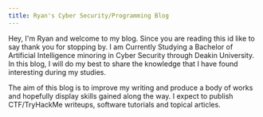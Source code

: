 ```yaml
---
title: Ryan's Cyber Security/Programming Blog
---
```


Hey, I'm Ryan and welcome to my blog. Since you are reading this id like to say thank you for stopping by. I am Currently Studying a Bachelor of Artificial Intelligence minoring in Cyber Security through Deakin University. In this blog, I will do my best to share the knowledge that I have found interesting during my studies. 

The aim of this blog is to improve my writing and produce a body of works and hopefully display skills gained along the way.
I expect to publish CTF/TryHackMe writeups, software tutorials and topical articles.


